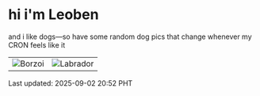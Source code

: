 # hi i'm Leoben

and i like dogs—so have some random dog pics that change whenever my CRON feels like it

|  |  |
|--------|----------|
| ![Borzoi](https://random-dog-vercel.vercel.app/api/random-borzoi?v=1756817572) | ![Labrador](https://random-dog-vercel.vercel.app/api/random-labrador?v=1756817572) |

Last updated: 2025-09-02 20:52 PHT
